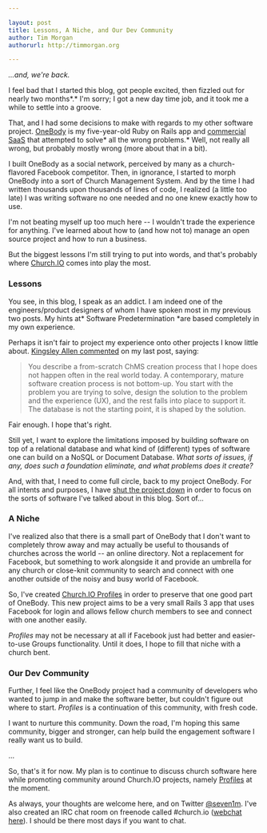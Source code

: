 ```yaml
---

layout: post
title: Lessons, A Niche, and Our Dev Community
author: Tim Morgan
authorurl: http://timmorgan.org

---
```


*...and, we're back.*

I feel bad that I started this blog, got people excited, then fizzled out for nearly two months*.* I'm sorry; I got a new day time job, and it took me a while to settle into a groove.

That, and I had some decisions to make with regards to my other software project. [OneBody](https://github.com/seven1m/onebody) is my five-year-old Ruby on Rails app and [commercial SaaS](http://beonebody.com) that attempted to solve* all the wrong problems.* Well, not really all wrong, but probably mostly wrong (more about that in a bit).

I built OneBody as a social network, perceived by many as a church-flavored Facebook competitor. Then, in ignorance, I started to morph OneBody into a sort of Church Management System. And by the time I had written thousands upon thousands of lines of code, I realized (a little too late) I was writing software no one needed and no one knew exactly how to use.

I'm not beating myself up too much here -- I wouldn't trade the experience for anything. I've learned about how to (and how not to) manage an open source project and how to run a business.

But the biggest lessons I'm still trying to put into words, and that's probably where [Church.IO](http://church.io) comes into play the most.

### Lessons

You see, in this blog, I speak as an addict. I am indeed one of the engineers/product designers of whom I have spoken most in my previous two posts. My hints at* Software Predetermination *are based completely in my own experience.

Perhaps it isn't fair to project my experience onto other projects I know little about. [Kingsley Allen commented](http://church.io/church-software-continuum#comment ) on my last post, saying:

> You describe a from-scratch ChMS creation process that I hope does not
> happen often in the real world today. A contemporary, mature software
> creation process is not bottom-up. You start with the problem you are
> trying to solve, design the solution to the problem and the experience
> (UX), and the rest falls into place to support it. The database is not
> the starting point, it is shaped by the solution.

Fair enough. I hope that's right.

Still yet, I want to explore the limitations imposed by building software on top of a relational database and what kind of (different) types of software one can build on a NoSQL or Document Database. *What sorts of issues, if any, does such a foundation eliminate, and what problems does it create?*

And, with that, I need to come full circle, back to my project OneBody. For all intents and purposes, I have [shut the project down](http://groups.google.com/group/onebodyapp/browse_thread/thread/a53db29a1dd31d9c ) in order to focus on the sorts of software I've talked about in this blog. Sort of...

### A Niche

I've realized also that there is a small part of OneBody that I don't want to completely throw away and may actually be useful to thousands of churches across the world -- an online directory. Not a replacement for Facebook, but something to work alongside it and provide an umbrella for any church or close-knit community to search and connect with one another outside of the noisy and busy world of Facebook.

So, I've created [Church.IO Profiles](https://github.com/churchio/profiles ) in order to preserve that one good part of OneBody. This new project aims to be a very small Rails 3 app that uses Facebook for login and allows fellow church members to see and connect with one another easily.

*Profiles* may not be necessary at all if Facebook just had better and easier-to-use Groups functionality. Until it does, I hope to fill that niche with a church bent.

### Our Dev Community

Further, I feel like the OneBody project had a community of developers who wanted to jump in and make the software better, but couldn't figure out where to start. *Profiles* is a continuation of this community, with fresh code.

I want to nurture this community. Down the road, I'm hoping this same community, bigger and stronger, can help build the engagement software I really want us to build.

...

So, that's it for now. My plan is to continue to discuss church software here while promoting community around Church.IO projects, namely [Profiles](https://github.com/churchio/profiles) at the moment.

As always, your thoughts are welcome here, and on Twitter [@seven1m](http://twitter.com/seven1m). I've also created an IRC chat room on freenode called #church.io ([webchat here](http://webchat.freenode.net/?channels=church.io&amp;uio=d4 )). I should be there most days if you want to chat.
